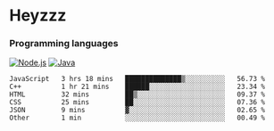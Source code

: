 # Heyzzz  

### Programming languages  

[![Node.js](https://img.shields.io/badge/-Node.js-262626?style=for-the-badge)](https://nodejs.org)
[![Java](https://img.shields.io/badge/-Java-262626?style=for-the-badge)](https://java.com)

<!--START_SECTION:waka-->

```text
JavaScript   3 hrs 18 mins   ██████████████▒░░░░░░░░░░   56.73 %
C++          1 hr 21 mins    ██████░░░░░░░░░░░░░░░░░░░   23.34 %
HTML         32 mins         ██▒░░░░░░░░░░░░░░░░░░░░░░   09.37 %
CSS          25 mins         ██░░░░░░░░░░░░░░░░░░░░░░░   07.36 %
JSON         9 mins          ▓░░░░░░░░░░░░░░░░░░░░░░░░   02.65 %
Other        1 min           ░░░░░░░░░░░░░░░░░░░░░░░░░   00.49 %
```

<!--END_SECTION:waka-->
